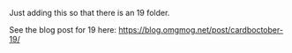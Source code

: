 Just adding this so that there is an 19 folder.

See the blog post for 19 here: https://blog.omgmog.net/post/cardboctober-19/
